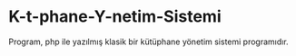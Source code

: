 # K-t-phane-Y-netim-Sistemi
Program, php ile yazılmış klasik bir kütüphane yönetim sistemi programıdır.
